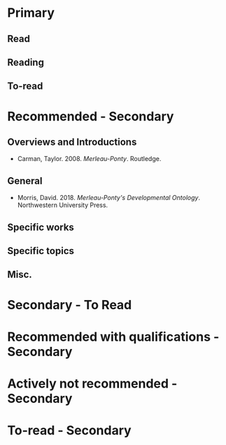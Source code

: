 # Primary


## Read

## Reading

## To-read

# Recommended - Secondary

## Overviews and Introductions

* Carman, Taylor. 2008. *Merleau-Ponty*. Routledge.

## General

  * Morris, David. 2018. *Merleau-Ponty's Developmental Ontology*. Northwestern University Press.

## Specific works

  

## Specific topics

  

## Misc.

  

# Secondary - To Read

  

# Recommended with qualifications - Secondary

  

# Actively not recommended - Secondary

  

# To-read - Secondary